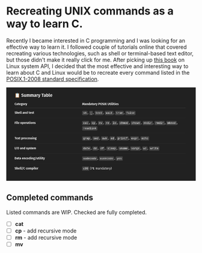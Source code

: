 # Recreating UNIX commands as a way to learn C.

Recently I became interested in C programming and I was looking for an effective way to learn it. I followed couple of tutorials online that covered recreating
various technologies, such as shell or terminal-based text editor, but those didn't make it really click for me. After picking up [this book](https://man7.org/tlpi/index.html) on Linux system API, I decided that the most effective and interesting way to learn about C and Linux would be to recreate every command listed in the [POSIX.1-2008 standard specification](https://pubs.opengroup.org/onlinepubs/9699919799/utilities/V3_chap01.html). 

![POSIX.1-2008 commands listed by the one and only ChatGPT](command_list.png "Command list")

## Completed commands

Listed commands are WIP. Checked are fully completed.

- [ ] **cat**
- [ ] **cp** - add recursive mode
- [ ] **rm** - add recursive mode
- [ ] **mv**
